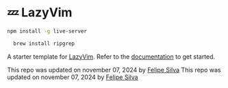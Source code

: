 # 💤 LazyVim

```bash
npm install -g live-server

  brew install ripgrep
```

A starter template for [LazyVim](https://github.com/LazyVim/LazyVim).
Refer to the [documentation](https://lazyvim.github.io/installation) to get started.

This repo was updated on november 07, 2024 by [Felipe Silva](https://github.com/and3sil4)
This repo was updated on november 07, 2024 by [Felipe Silva](https://github.com/and3sil4)
